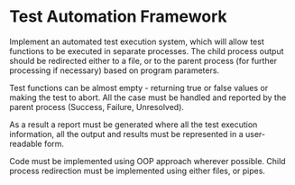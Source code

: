 # Test Automation Framework

Implement an automated test execution system, which will allow test functions to be executed in separate processes. The child process output should be redirected either to a file, or to the parent process (for further processing if necessary) based on program parameters.

Test functions can be almost empty - returning true or false values or making the test to abort. All the case must be handled and reported by the parent process (Success, Failure, Unresolved).

As a result a report must be generated where all the test execution information, all the output and results must be represented in a user-readable form.

Code must be implemented using OOP approach wherever possible. Child process redirection must be implemented using either files, or pipes.

